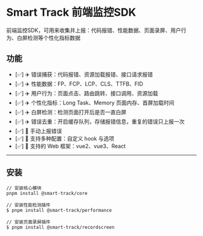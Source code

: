 # Smart Track 前端监控SDK

前端监控SDK，可用来收集并上报：代码报错、性能数据、页面录屏、用户行为、白屏检测等个性化指标数据

## 功能

* [✅] ✈️ 错误捕获：代码报错、资源加载报错、接口请求报错
* [✅] ✈️ 性能数据：FP、FCP、LCP、CLS、TTFB、FID
* [✅] ✈️ 用户行为：页面点击、路由跳转、接口调用、资源加载
* [✅] ✈️ 个性化指标：Long Task、Memory 页面内存、首屏加载时间
* [✅] ✈️ 白屏检测：检测页面打开后是否一直白屏
* [✅] ✈️ 错误去重：开启缓存队列，存储报错信息，重复的错误只上报一次
* [✅] 🚀 手动上报错误
* [✅] 🚀 支持多种配置：自定义 hook 与选项
* [✅] 🚀 支持的 Web 框架：vue2、vue3、React

---

## 安装

```code
// 安装核心模块
pnpm install @smart-track/core

// 安装性能检测插件
$ pnpm install @smart-track/performance

// 安装页面录屏插件
$ pnpm install @smart-track/recordscreen
```
